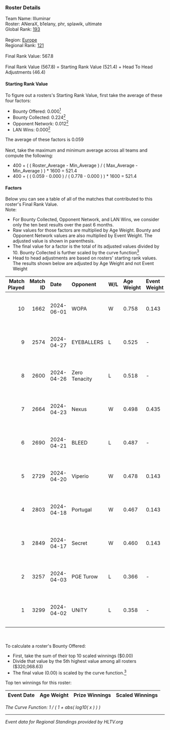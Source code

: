 ### Roster Details<br />
Team Name: Illuminar<br />
Roster: ANeraX, b1elany, phr, splawik, ultimate<br />
Global Rank: [193](../standings_global.md)<br />
<br />
Region: [Europe]( ../standings_europe.md)<br />
Regional Rank: [121]( ../standings_europe.md)<br />
<br />
Final Rank Value:  567.8<br />
<br />
Final Rank Value (567.8) = Starting Rank Value (521.4) + Head To Head Adjustments (46.4)<br />

#### Starting Rank Value<br />
To figure out a rosters's Starting Rank Value, first take the average of these four factors:<br />
- Bounty Offered: 0.000[<sup>1</sup>](#table2)
- Bounty Collected: 0.224[<sup>2</sup>](#table1)
- Opponent Network: 0.012[<sup>2</sup>](#table1)
- LAN Wins: 0.000[<sup>2</sup>](#table1)

The average of these factors is 0.059<br />
<br />
Next, take the maximum and minimum average across all teams and compute the following:<br />
- 400 + ( ( Roster_Average - Min_Average ) / ( Max_Average - Min_Average ) ) * 1600 = 521.4
- 400 + ( ( 0.059 - 0.000 ) / ( 0.778 - 0.000 ) ) * 1600 = 521.4


#### Factors<br />
Below you can see a table of all of the matches that contributed to this roster's Final Rank Value.<br />
Note:<br />

- For Bounty Collected, Opponent Network, and LAN Wins, we consider only the ten best results over the past 6 months.
- Raw values for those factors are multiplied by Age Weight. Bounty and Opponent Network values are also multiplied by Event Weight. The adjusted value is shown in parenthesis.
- The final value for a factor is the total of its adjusted values divided by 10. Bounty Collected is further scaled by the curve function[<sup>3</sup>](#curveFunction)
- Head to head adjustments are based on rosters' starting rank values. The results shown below are adjusted by Age Weight and not Event Weight
<span id="table1"></span><br />


| Match Played | Match ID | Date       | Opponent      | W/L | Age Weight | Event Weight | Bounty Collected | Opponent Network | LAN Wins  | H2H Adj. | Roster                                  |
| -: | -: | :- | :- | :- | :- | :- | :- | :- | :- | -: | :- |
|           10 |     1662 | 2024-06-01 | WOPA          | W   | 0.758      | 0.143        | 0.001 (0.000)    | 0.121 (0.013)    | 0 (0.000) |    13.71 | ANeraX, b1elany, phr, splawik, ultimate |
|            9 |     2574 | 2024-04-27 | EYEBALLERS    | L   | 0.525      | -            | -                | -                | -         |    -2.18 | ANeraX, Furlan, keis, phr, ultimate     |
|            8 |     2600 | 2024-04-26 | Zero Tenacity | L   | 0.518      | -            | -                | -                | -         |    -0.97 | ANeraX, Furlan, keis, phr, ultimate     |
|            7 |     2664 | 2024-04-23 | Nexus         | W   | 0.498      | 0.435        | 0.014 (0.003)    | 0.447 (0.097)    | 0 (0.000) |    13.33 | ANeraX, Furlan, keis, phr, ultimate     |
|            6 |     2690 | 2024-04-21 | BLEED         | L   | 0.487      | -            | -                | -                | -         |    -0.91 | ANeraX, Furlan, keis, phr, ultimate     |
|            5 |     2729 | 2024-04-20 | Viperio       | W   | 0.478      | 0.143        | 0.001 (0.000)    | 0.035 (0.002)    | 0 (0.000) |     9.54 | ANeraX, Furlan, keis, phr, ultimate     |
|            4 |     2803 | 2024-04-18 | Portugal      | W   | 0.467      | 0.143        | 0.003 (0.000)    | 0.115 (0.008)    | 0 (0.000) |    10.54 | ANeraX, Furlan, keis, phr, ultimate     |
|            3 |     2849 | 2024-04-17 | Secret        | W   | 0.460      | 0.143        | 0.000 (0.000)    | 0.055 (0.004)    | 0 (0.000) |     7.87 | ANeraX, Furlan, keis, phr, ultimate     |
|            2 |     3257 | 2024-04-03 | PGE Turow     | L   | 0.366      | -            | -                | -                | -         |    -3.68 | ANeraX, Furlan, keis, phr, ultimate     |
|            1 |     3299 | 2024-04-02 | UNiTY         | L   | 0.358      | -            | -                | -                | -         |    -0.89 | ANeraX, Furlan, keis, phr, ultimate     |

<br />
<span id="table2"></span><br />
To calculate a roster's Bounty Offered:<br />

- First, take the sum of their top 10 scaled winnings ($0.00)
- Divide that value by the 5th highest value among all rosters ($320,068.63)
- The final value (0.00) is scaled by the curve function.[<sup>3</sup>](#curveFunction)

Top ten winnings for this roster:<br />

| Event Date | Age Weight | Prize Winnings | Scaled Winnings |
| :- | -: | :- | :- |


<span id="curveFunction"></span>_The Curve Function: 1 / ( 1 + abs( log10( x ) ) )_<br />

---
_Event data for Regional Standings provided by HLTV.org_<br />
